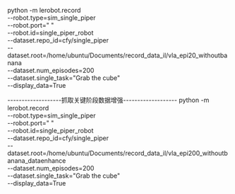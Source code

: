 python -m lerobot.record \
--robot.type=sim_single_piper \
--robot.port=" " \
--robot.id=single_piper_robot \
--dataset.repo_id=cfy/single_piper \
--dataset.root=/home/ubuntu/Documents/record_data_il/vla_epi20_withoutbanana \
--dataset.num_episodes=200 \
--dataset.single_task="Grab the cube" \
--display_data=True


-------------------抓取关键阶段数据增强-------------------
python -m lerobot.record \
--robot.type=sim_single_piper \
--robot.port=" " \
--robot.id=single_piper_robot \
--dataset.repo_id=cfy/single_piper \
--dataset.root=/home/ubuntu/Documents/record_data_il/vla_epi200_withoutbanana_dataenhance \
--dataset.num_episodes=200 \
--dataset.single_task="Grab the cube" \
--display_data=True